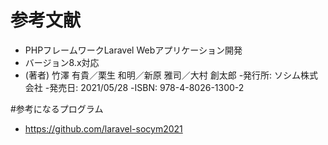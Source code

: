 # 参考文献
  - PHPフレームワークLaravel Webアプリケーション開発 
  - バージョン8.x対応
  - (著者) 竹澤 有貴／栗生 和明／新原 雅司／大村 創太郎
  -発行所: ソシム株式会社
  -発売日: 2021/05/28
  -ISBN: 978-4-8026-1300-2
  
 #参考になるプログラム
 - https://github.com/laravel-socym2021
